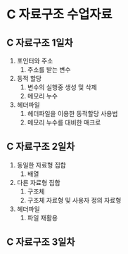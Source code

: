 # C 자료구조 수업자료
## C 자료구조 1일차
1. 포인터와 주소
    1. 주소를 받는 변수
2. 동적 할당
    1. 변수의 실행중 생성 및 삭제
    2. 메모리 누수
3. 헤더파일
    1. 헤더파일을 이용한 동적할당 사용법
    2. 메모리 누수를 대비한 매크로
## C 자료구조 2일차
1. 동일한 자료형 집합
    1. 배열
2. 다른 자료형 집합
    1. 구조체
    2. 구조체 자료형 및 사용자 정의 자료형
3. 헤더파일
    1. 파일 재활용
## C 자료구조 3일차